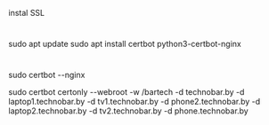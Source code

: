instal SSL

#

sudo apt update
sudo apt install certbot python3-certbot-nginx

#

sudo certbot --nginx

sudo certbot certonly --webroot -w /bartech -d technobar.by -d laptop1.technobar.by -d tv1.technobar.by -d phone2.technobar.by -d laptop2.technobar.by -d tv2.technobar.by -d phone.technobar.by

